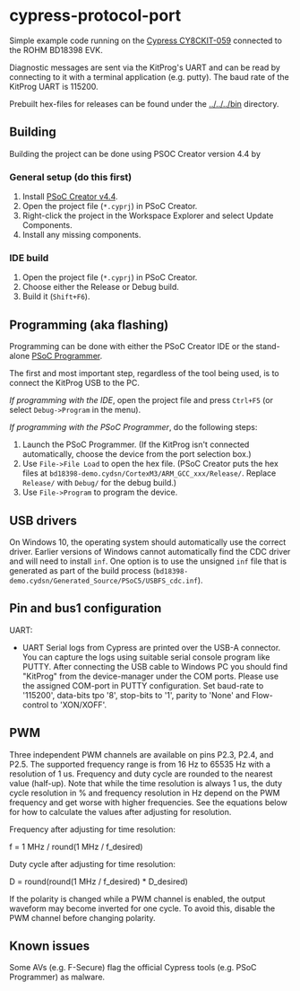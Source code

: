 # cypress-protocol-port

Simple example code running on the
[Cypress CY8CKIT-059](http://www.cypress.com/CY8CKIT-059) connected to the
ROHM BD18398 EVK.

Diagnostic messages are sent via the KitProg's UART and can be read by
connecting to it with a terminal application (e.g. putty). The baud rate of the
KitProg UART is 115200.

Prebuilt hex-files for releases can be found under the
[../../../bin](../../../bin) directory.


## Building

Building the project can be done using PSOC Creator version 4.4 by

### General setup (do this first)

1. Install [PSoC Creator v4.4][PSoC Creator].
2. Open the project file (`*.cyprj`) in PSoC Creator.
3. Right-click the project in the Workspace Explorer and select Update
   Components.
4. Install any missing components.

[PSoC Creator]: https://www.cypress.com/products/psoc-creator-integrated-design-environment-ide


### IDE build

1. Open the project file (`*.cyprj`) in PSoC Creator.
2. Choose either the Release or Debug build.
3. Build it (`Shift+F6`).


## Programming (aka flashing)

Programming can be done with either the PSoC Creator IDE or the stand-alone
[PSoC Programmer][PSoC Programmer].

The first and most important step, regardless of the tool being used, is to
connect the KitProg USB to the PC.

*If programming with the IDE*, open the project file and press `Ctrl+F5`
(or select `Debug->Program` in the menu).

*If programming with the PSoC Programmer*, do the following steps:

1. Launch the PSoC Programmer. (If the KitProg isn't connected automatically,
   choose the device from the port selection box.)
2. Use `File->File Load` to open the hex file. (PSoC Creator puts the hex files
   at `bd18398-demo.cydsn/CortexM3/ARM_GCC_xxx/Release/`. Replace
   `Release/` with `Debug/` for the debug build.)
3. Use `File->Program` to program the device.

[PSoC Programmer]: http://www.cypress.com/products/psoc-programming-solutions


## USB drivers

On Windows 10, the operating system should automatically use the correct
driver. Earlier versions of Windows cannot automatically find the CDC driver
and will need to install `inf`. One option is to use the unsigned `inf` file
 that is generated as part of the build process
(`bd18398-demo.cydsn/Generated_Source/PSoC5/USBFS_cdc.inf`).


## Pin and bus1 configuration

UART:

- UART Serial logs from Cypress are printed over the USB-A connector. You can
  capture the logs using suitable serial console program like PUTTY. After
  connecting the USB cable to Windows PC you should find "KitProg" from the
  device-manager under the COM ports. Please use the assigned COM-port in
  PUTTY configuration. Set baud-rate to '115200', data-bits tpo '8',
  stop-bits to '1', parity to 'None' and Flow-control to 'XON/XOFF'.

## PWM

Three independent PWM channels are available on pins P2.3, P2.4, and P2.5.
The supported frequency range is from 16 Hz to 65535 Hz with a resolution
of 1 us. Frequency and duty cycle are rounded to the nearest value (half-up).
Note that while the time resolution is always 1 us, the duty cycle resolution
in % and frequency resolution in Hz depend on the PWM frequency and get worse
with higher frequencies. See the equations below for how to calculate the
values after adjusting for resolution.

Frequency after adjusting for time resolution:

   f = 1 MHz / round(1 MHz / f_desired)

Duty cycle after adjusting for time resolution:

   D = round(round(1 MHz / f_desired) * D_desired)

If the polarity is changed while a PWM channel is enabled, the output waveform
may become inverted for one cycle. To avoid this, disable the PWM channel
before changing polarity.


## Known issues

Some AVs (e.g. F-Secure) flag the official Cypress tools (e.g. PSoC Programmer)
as malware.
